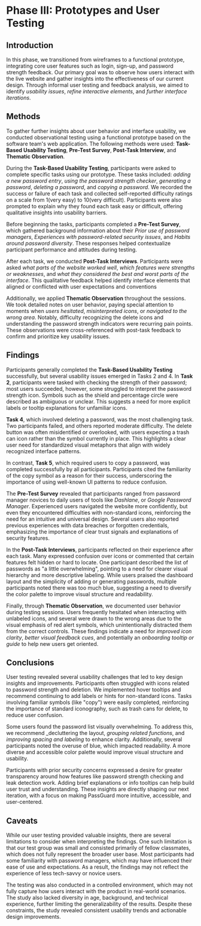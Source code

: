 # Phase III: Prototypes and User Testing

## Introduction

In this phase, we transitioned from wireframes to a functional prototype, integrating core user features such as login, sign-up, and password strength feedback. Our primary goal was to observe how users interact with the live website and gather insights into the effectiveness of our current design. Through informal user testing and feedback analysis, we aimed to identify _usability issues_, _refine interactive elements_, and _further interface iterations_.

## Methods

To gather further insights about user behavior and interface usability, we conducted observational testing using a functional prototype based on the software team's web application. The following methods were used: **Task-Based Usability Testing**, **Pre-Test Survey**, **Post-Task Interview**, and **Thematic Observation**.

  During the **Task-Based Usability Testing**, participants were asked to complete specific tasks using our prototype. These tasks included: _adding a new password entry_, _using the password strength checker_, _generating a password_, _deleting a password_, and _copying a password_. We recorded the success or failure of each task and collected self-reported difficulty ratings on a scale from 1(very easy) to 10(very difficult). Participants were also prompted to explain why they found each task easy or difficult, offering qualitative insights into usability barriers.

Before beginning the tasks, participants completed a **Pre-Test Survey**, which gathered background information about their _Prior use of password managers_, _Experiences with password-related security issues_, and _Habits around password diversity_. These responses helped contextualize participant performance and attitudes during testing.

  After each task, we conducted **Post-Task Interviews**. Participants were asked _what parts of the website worked well_, _which features were strengths or weaknesses_, and _what they considered the best and worst parts of the interface_. This qualitative feedback helped identify interface elements that aligned or conflicted with user expectations and conventions

  Additionally, we applied **Thematic Observation** throughout the sessions. We took detailed notes on user behavior, paying special attention to moments when _users hesitated_, _misinterpreted icons_, or _navigated to the wrong area_. Notably, difficulty recognizing the delete icons and understanding the password strength indicators were recurring pain points. These observations were cross-referenced with post-task feedback to confirm and prioritize key usability issues.
  
## Findings

Participants generally completed the **Task-Based Usability Testing** successfully, but several usability issues emerged in Tasks 2 and 4. In **Task 2**, participants were tasked with checking the strength of their password; most users succeeded, however, some struggled to interpret the password strength icon. Symbols such as the shield and percentage circle were described as ambiguous or unclear. This suggests a need for more explicit labels or tooltip explanations for unfamiliar icons. 

**Task 4**,  which involved deleting a password, was the most challenging task. Two participants failed, and others reported moderate difficulty. The delete button was often misidentified or overlooked, with users expecting a trash can icon rather than the symbol currently in place. This highlights a clear user need for standardized visual metaphors that align with widely recognized interface patterns.

In contrast, **Task 5**, which required users to copy a password, was completed successfully by all participants. Participants cited the familiarity of the copy symbol as a reason for their success, underscoring the importance of using well-known UI patterns to reduce confusion.

The **Pre-Test Survey** revealed that participants ranged from password manager novices to daily users of tools like _Dashlane_, or _Google Password Manager_. Experienced users navigated the website more confidently, but even they encountered difficulties with non-standard icons, reinforcing the need for an intuitive and universal design. Several users also reported previous experiences with data breaches or forgotten credentials, emphasizing the importance of clear trust signals and explanations of security features.

In the **Post-Task Interviews**, participants reflected on their experience after each task. Many expressed confusion over icons or commented that certain features felt hidden or hard to locate. One participant described the list of passwords as "a little overwhelming", pointing to a need for clearer visual hierarchy and more descriptive labeling. While users praised the dashboard layout and the simplicity of adding or generating passwords, multiple participants noted there was too much blue, suggesting a need to diversify the color palette to improve visual structure and readability.

Finally, through **Thematic Observation**, we documented user behavior during testing sessions. Users frequently hesitated when interacting with unlabeled icons, and several were drawn to the wrong areas due to the visual emphasis of red alert symbols, which unintentionally distracted them from the correct controls. These findings indicate a need for _improved icon clarity_, _better visual feedback cues_, and potentially an _onboarding tooltip or guide_ to help new users get oriented.

## Conclusions

User testing revealed several usability challenges that led to key design insights and improvements. Participants often struggled with icons related to password strength and deletion. We implemented hover tooltips and recommend continuing to add labels or hints for non-standard icons. Tasks involving familiar symbols (like "copy") were easily completed, reinforcing the importance of standard iconography, such as trash cans for delete, to reduce user confusion.

Some users found the password list visually overwhelming. To address this, we recommend _decluttering the layout, _grouping related functions_, and _improving spacing and labeling_ to enhance clarity. Additionally, several participants noted the overuse of blue, which impacted readability. A more diverse and accessible color palette would improve visual structure and usability.

Participants with prior security concerns expressed a desire for greater transparency around how features like password strength checking and leak detection work. Adding brief explanations or info tooltips can help build user trust and understanding. These insights are directly shaping our next iteration, with a focus on making PassGuard more intuitive, accessible, and user-centered.

## Caveats

While our user testing provided valuable insights, there are several limitations to consider when interpreting the findings. One such limitation is that our test group was small and consisted primarily of fellow classmates, which does not fully represent the broader user base. Most participants had some familiarity with password managers, which may have influenced their ease of use and expectations. As a result, the findings may not reflect the experience of less tech-savvy or novice users. 

The testing was also conducted in a controlled environment, which may not fully capture how users interact with the product in real-world scenarios. The study also lacked diversity in age, background, and technical experience, further limiting the generalizability of the results. Despite these constraints, the study revealed consistent usability trends and actionable design improvements. 
